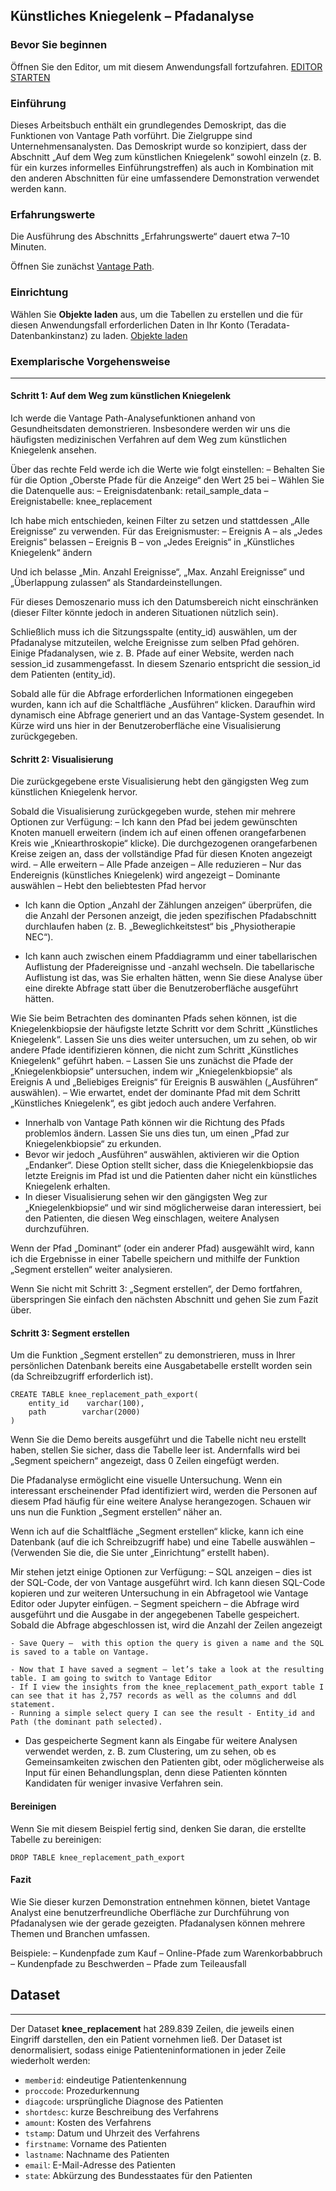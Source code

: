 Künstliches Kniegelenk – Pfadanalyse
------------------------------------

### Bevor Sie beginnen

Öffnen Sie den Editor, um mit diesem Anwendungsfall fortzufahren. [EDITOR STARTEN](#data=%7B%22navigateTo%22:%22editor%22%7D)

### Einführung

Dieses Arbeitsbuch enthält ein grundlegendes Demoskript, das die Funktionen von Vantage Path vorführt. Die Zielgruppe sind Unternehmensanalysten. Das Demoskript wurde so konzipiert, dass der Abschnitt „Auf dem Weg zum künstlichen Kniegelenk“ sowohl einzeln (z. B. für ein kurzes informelles Einführungstreffen) als auch in Kombination mit den anderen Abschnitten für eine umfassendere Demonstration verwendet werden kann.

### Erfahrungswerte

Die Ausführung des Abschnitts „Erfahrungswerte“ dauert etwa 7–10 Minuten.

Öffnen Sie zunächst [Vantage Path](/path-analyzer).

### Einrichtung

Wählen Sie **Objekte laden** aus, um die Tabellen zu erstellen und die für diesen Anwendungsfall erforderlichen Daten in Ihr Konto (Teradata-Datenbankinstanz) zu laden. [Objekte laden](#data=%7B%22id%22:%22KneeReplacement%22%7D)

### Exemplarische Vorgehensweise

------------------------------------------------------------------------

#### Schritt 1: Auf dem Weg zum künstlichen Kniegelenk

Ich werde die Vantage Path-Analysefunktionen anhand von Gesundheitsdaten demonstrieren. Insbesondere werden wir uns die häufigsten medizinischen Verfahren auf dem Weg zum künstlichen Kniegelenk ansehen.

Über das rechte Feld werde ich die Werte wie folgt einstellen: – Behalten Sie für die Option „Oberste Pfade für die Anzeige“ den Wert 25 bei – Wählen Sie die Datenquelle aus: – Ereignisdatenbank: retail\_sample\_data – Ereignistabelle: knee\_replacement

Ich habe mich entschieden, keinen Filter zu setzen und stattdessen „Alle Ereignisse“ zu verwenden. Für das Ereignismuster: – Ereignis A – als „Jedes Ereignis“ belassen – Ereignis B – von „Jedes Ereignis“ in „Künstliches Kniegelenk“ ändern

Und ich belasse „Min. Anzahl Ereignisse“, „Max. Anzahl Ereignisse“ und „Überlappung zulassen“ als Standardeinstellungen.

Für dieses Demoszenario muss ich den Datumsbereich nicht einschränken (dieser Filter könnte jedoch in anderen Situationen nützlich sein).

Schließlich muss ich die Sitzungsspalte (entity\_id) auswählen, um der Pfadanalyse mitzuteilen, welche Ereignisse zum selben Pfad gehören. Einige Pfadanalysen, wie z. B. Pfade auf einer Website, werden nach session\_id zusammengefasst. In diesem Szenario entspricht die session\_id dem Patienten (entity\_id).

Sobald alle für die Abfrage erforderlichen Informationen eingegeben wurden, kann ich auf die Schaltfläche „Ausführen“ klicken. Daraufhin wird dynamisch eine Abfrage generiert und an das Vantage-System gesendet. In Kürze wird uns hier in der Benutzeroberfläche eine Visualisierung zurückgegeben.

#### Schritt 2: Visualisierung

Die zurückgegebene erste Visualisierung hebt den gängigsten Weg zum künstlichen Kniegelenk hervor.

Sobald die Visualisierung zurückgegeben wurde, stehen mir mehrere Optionen zur Verfügung: – Ich kann den Pfad bei jedem gewünschten Knoten manuell erweitern (indem ich auf einen offenen orangefarbenen Kreis wie „Kniearthroskopie“ klicke). Die durchgezogenen orangefarbenen Kreise zeigen an, dass der vollständige Pfad für diesen Knoten angezeigt wird. – Alle erweitern – Alle Pfade anzeigen – Alle reduzieren – Nur das Endereignis (künstliches Kniegelenk) wird angezeigt – Dominante auswählen – Hebt den beliebtesten Pfad hervor

-   Ich kann die Option „Anzahl der Zählungen anzeigen“ überprüfen, die die Anzahl der Personen anzeigt, die jeden spezifischen Pfadabschnitt durchlaufen haben (z. B. „Beweglichkeitstest“ bis „Physiotherapie NEC“).

-   Ich kann auch zwischen einem Pfaddiagramm und einer tabellarischen Auflistung der Pfadereignisse und -anzahl wechseln. Die tabellarische Auflistung ist das, was Sie erhalten hätten, wenn Sie diese Analyse über eine direkte Abfrage statt über die Benutzeroberfläche ausgeführt hätten.

Wie Sie beim Betrachten des dominanten Pfads sehen können, ist die Kniegelenkbiopsie der häufigste letzte Schritt vor dem Schritt „Künstliches Kniegelenk“. Lassen Sie uns dies weiter untersuchen, um zu sehen, ob wir andere Pfade identifizieren können, die nicht zum Schritt „Künstliches Kniegelenk“ geführt haben. – Lassen Sie uns zunächst die Pfade der „Kniegelenkbiopsie“ untersuchen, indem wir „Kniegelenkbiopsie“ als Ereignis A und „Beliebiges Ereignis“ für Ereignis B auswählen („Ausführen“ auswählen). – Wie erwartet, endet der dominante Pfad mit dem Schritt „Künstliches Kniegelenk“, es gibt jedoch auch andere Verfahren.

-   Innerhalb von Vantage Path können wir die Richtung des Pfads problemlos ändern. Lassen Sie uns dies tun, um einen „Pfad zur Kniegelenkbiopsie“ zu erkunden.  
-   Bevor wir jedoch „Ausführen“ auswählen, aktivieren wir die Option „Endanker“. Diese Option stellt sicher, dass die Kniegelenkbiopsie das letzte Ereignis im Pfad ist und die Patienten daher nicht ein künstliches Kniegelenk erhalten.
-   In dieser Visualisierung sehen wir den gängigsten Weg zur „Kniegelenkbiopsie“ und wir sind möglicherweise daran interessiert, bei den Patienten, die diesen Weg einschlagen, weitere Analysen durchzuführen.

Wenn der Pfad „Dominant“ (oder ein anderer Pfad) ausgewählt wird, kann ich die Ergebnisse in einer Tabelle speichern und mithilfe der Funktion „Segment erstellen“ weiter analysieren.

Wenn Sie nicht mit Schritt 3: „Segment erstellen“, der Demo fortfahren, überspringen Sie einfach den nächsten Abschnitt und gehen Sie zum Fazit über.

#### Schritt 3: Segment erstellen

Um die Funktion „Segment erstellen“ zu demonstrieren, muss in Ihrer persönlichen Datenbank bereits eine Ausgabetabelle erstellt worden sein (da Schreibzugriff erforderlich ist).

``` sourceCode
CREATE TABLE knee_replacement_path_export(
    entity_id    varchar(100),
    path        varchar(2000)
)
```

Wenn Sie die Demo bereits ausgeführt und die Tabelle nicht neu erstellt haben, stellen Sie sicher, dass die Tabelle leer ist. Andernfalls wird bei „Segment speichern“ angezeigt, dass 0 Zeilen eingefügt werden.

Die Pfadanalyse ermöglicht eine visuelle Untersuchung. Wenn ein interessant erscheinender Pfad identifiziert wird, werden die Personen auf diesem Pfad häufig für eine weitere Analyse herangezogen. Schauen wir uns nun die Funktion „Segment erstellen“ näher an.

Wenn ich auf die Schaltfläche „Segment erstellen“ klicke, kann ich eine Datenbank (auf die ich Schreibzugriff habe) und eine Tabelle auswählen – (Verwenden Sie die, die Sie unter „Einrichtung“ erstellt haben).

Mir stehen jetzt einige Optionen zur Verfügung: – SQL anzeigen – dies ist der SQL-Code, der von Vantage ausgeführt wird. Ich kann diesen SQL-Code kopieren und zur weiteren Untersuchung in ein Abfragetool wie Vantage Editor oder Jupyter einfügen. – Segment speichern – die Abfrage wird ausgeführt und die Ausgabe in der angegebenen Tabelle gespeichert. Sobald die Abfrage abgeschlossen ist, wird die Anzahl der Zeilen angezeigt

    - Save Query –  with this option the query is given a name and the SQL is saved to a table on Vantage.

    - Now that I have saved a segment – let’s take a look at the resulting table. I am going to switch to Vantage Editor
    - If I view the insights from the knee_replacement_path_export table I can see that it has 2,757 records as well as the columns and ddl statement.
    - Running a simple select query I can see the result - Entity_id and Path (the dominant path selected).

-   Das gespeicherte Segment kann als Eingabe für weitere Analysen verwendet werden, z. B. zum Clustering, um zu sehen, ob es Gemeinsamkeiten zwischen den Patienten gibt, oder möglicherweise als Input für einen Behandlungsplan, denn diese Patienten könnten Kandidaten für weniger invasive Verfahren sein.

#### Bereinigen

Wenn Sie mit diesem Beispiel fertig sind, denken Sie daran, die erstellte Tabelle zu bereinigen:

``` sourceCode
DROP TABLE knee_replacement_path_export
```

#### Fazit

Wie Sie dieser kurzen Demonstration entnehmen können, bietet Vantage Analyst eine benutzerfreundliche Oberfläche zur Durchführung von Pfadanalysen wie der gerade gezeigten. Pfadanalysen können mehrere Themen und Branchen umfassen.

Beispiele: – Kundenpfade zum Kauf – Online-Pfade zum Warenkorbabbruch – Kundenpfade zu Beschwerden – Pfade zum Teileausfall

Dataset
-------

------------------------------------------------------------------------

Der Dataset **knee\_replacement** hat 289.839 Zeilen, die jeweils einen Eingriff darstellen, den ein Patient vornehmen ließ. Der Dataset ist denormalisiert, sodass einige Patienteninformationen in jeder Zeile wiederholt werden:

-   `memberid`: eindeutige Patientenkennung
-   `proccode`: Prozedurkennung
-   `diagcode`: ursprüngliche Diagnose des Patienten
-   `shortdesc`: kurze Beschreibung des Verfahrens
-   `amount`: Kosten des Verfahrens
-   `tstamp`: Datum und Uhrzeit des Verfahrens
-   `firstname`: Vorname des Patienten
-   `lastname`: Nachname des Patienten
-   `email`: E-Mail-Adresse des Patienten
-   `state`: Abkürzung des Bundesstaates für den Patienten
